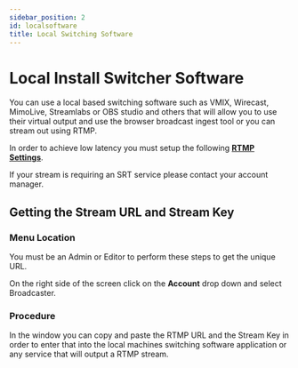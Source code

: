 ```yaml
---
sidebar_position: 2
id: localsoftware
title: Local Switching Software
---
```


# Local Install Switcher Software

You can use a local based switching software such as VMIX, Wirecast, MimoLive, Streamlabs or OBS studio and others that will allow you to use their virtual output and use the browser broadcast ingest tool or you can stream out using RTMP.

In order to achieve low latency you must setup the following **[RTMP Settings](/faqs/encoder/setting-rtmp-ivs/)**.

If your stream is requiring an SRT service please contact your account manager.

## Getting the Stream URL and Stream Key

### Menu Location

You must be an Admin or Editor to perform these steps to get the unique URL.

On the right side of the screen click on the **Account** drop down and select Broadcaster.


### Procedure

In the window you can copy and paste the RTMP URL and the Stream Key in order to enter that into the local machines switching software application or any service that will output a RTMP stream.

